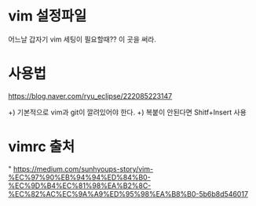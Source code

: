# vim 설정파일
어느날 갑자기 vim 세팅이 필요할때?? 이 곳을 써라.

# 사용법
https://blog.naver.com/ryu_eclipse/222085223147

+) 기본적으로 vim과 git이 깔려있어야 한다.
+) 복붙이 안된다면 Shitf+Insert 사용


# vimrc 출처
" https://medium.com/sunhyoups-story/vim-%EC%97%90%EB%94%94%ED%84%B0-%EC%9D%B4%EC%81%98%EA%B2%8C-%EC%82%AC%EC%9A%A9%ED%95%98%EA%B8%B0-5b6b8d546017
